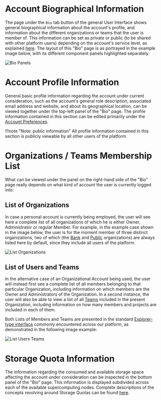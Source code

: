 # Account Biographical Information

The page under the `Bio` tab button <i class="zmdi zmdi-eye zmdi-hc-border"></i> of the general User Interface shows general biographical information about the account's profile, and information about the different organizations or teams that the user is member of. This information can be set as private or public (to be shared with other platform users) depending on the account's service level, as explained [here](../service-levels.md). The layout of this "Bio" page is as portrayed in the example image below, with its different component panels highlighted separately:

![Bio Panels](/images/bio-panels.png "Bio Panels")


# Account Profile Information

General basic profile information regarding the account under current consideration, such as the account's general role description, associated email address and website, and about its geographical location, can be viewed together under the  top-left panel of the "Bio" page. The profile information contained in this section can be edited primarily under the [Account Preferences](preferences-overview.md).

!!!note "Note: public information"
     All profile information contained in this section is publicly viewable by all other users of the platform.

# Organizations / Teams Membership List

What can be viewed under the panel on the right-hand side of the "Bio" page really depends on what kind of account the user is currently logged into:

## List of Organizations
 
In case a personal account is currently being employed, the user will see here a complete list of all organizations of which he is either Owner, Administrator or regular Member. For example, in the example case shown in the image below, the user is for the moment member of three distinct organizations, two of which (the [Bank](/entities-general/bank.md) and [Public](/entities-general/permissions.md) organizations) are always listed here by default, since they include all users of the platform.

![List Organizations](/images/list-organizations.png "List Organizations")

## List of Users and Teams

In the alternative case of an Organizational Account being used, the user will instead first see a complete list of all members belonging to that particular Organization, including information on which members are the Owner and Administrators of the Organization. In a second instance, the user will also be able to view a list of all [Teams](/collaboration/teams/overview.md) included in the present Organization, including information on how many members and projects are included in each of them.

Both Lists of Members and Teams are presented in the standard [Explorer-type interface](/entities-general/ui/explorer.md) commonly encountered across our platform, as demonstrated in the following image example:

![List Users Teams](/images/list-users-teams.png "List Users Teams")

# Storage Quota Information

The information regarding the consumed and available storage space affecting the account under consideration can be inspected in the bottom panel of the "Bio" page. This information is displayed subdivided across each of the available supercomputing nodes. Complete descriptions of the concepts revolving around Storage Quotas can be found [here](../quota.md).
